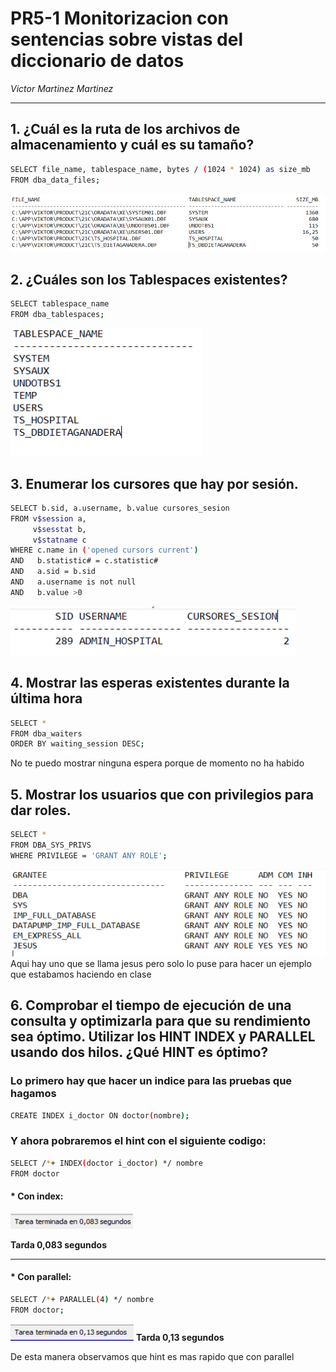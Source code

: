 # PR5-1 Monitorizacion con sentencias sobre vistas del diccionario de datos 
*Victor Martinez Martinez*

---

## 1. ¿Cuál es la ruta de los archivos de almacenamiento y cuál es su tamaño?

```bash
SELECT file_name, tablespace_name, bytes / (1024 * 1024) as size_mb
FROM dba_data_files;
```
![imagen](1.png)

## 2. ¿Cuáles son los Tablespaces existentes?

```bash
SELECT tablespace_name
FROM dba_tablespaces;
```
![imagen](2.png)

## 3. Enumerar los cursores que hay por sesión.

```bash
SELECT b.sid, a.username, b.value cursores_sesion
FROM v$session a,
     v$sesstat b,
     v$statname c
WHERE c.name in ('opened cursors current')
AND   b.statistic# = c.statistic#
AND   a.sid = b.sid 
AND   a.username is not null
AND   b.value >0
```
![imagen](3.png)

## 4. Mostrar las esperas existentes durante la última hora

```bash
SELECT *
FROM dba_waiters
ORDER BY waiting_session DESC;
```
No te puedo mostrar ninguna espera porque de momento no ha habido

## 5. Mostrar los usuarios que con privilegios para dar roles. 
```bash
SELECT *
FROM DBA_SYS_PRIVS
WHERE PRIVILEGE = 'GRANT ANY ROLE';
```
![imagen](5.png)
Aqui hay uno que se llama jesus pero solo lo puse para hacer un ejemplo que estabamos haciendo en clase

## 6. Comprobar el tiempo de ejecución de una consulta y optimizarla para que su rendimiento sea óptimo. Utilizar los HINT INDEX y PARALLEL usando dos hilos. ¿Qué HINT es óptimo?

### Lo primero hay que hacer un indice para las pruebas que hagamos

```bash
CREATE INDEX i_doctor ON doctor(nombre);
```

### Y ahora pobraremos el hint con el siguiente codigo:
```bash
SELECT /*+ INDEX(doctor i_doctor) */ nombre
FROM doctor
```
#### * Con index:
![imagen](6-1.png)

**Tarda 0,083 segundos**

---

#### * Con parallel:
```bash
SELECT /*+ PARALLEL(4) */ nombre
FROM doctor;
``` 
![imagen](6-2.png)
**Tarda 0,13 segundos**

De esta manera observamos que hint es mas rapido que con parallel